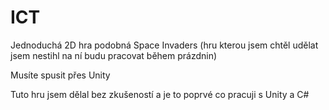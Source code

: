 # ICT
 Jednoduchá 2D hra podobná Space Invaders (hru kterou jsem chtěl udělat jsem nestihl na ní budu pracovat během prázdnin) 
 
 Musíte spusit přes Unity 
 
 Tuto hru jsem dělal bez zkušeností a je to poprvé co pracuji s Unity a C#
 

 
